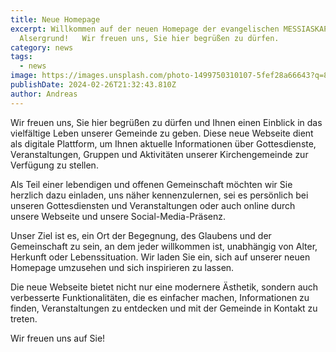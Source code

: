 ```yaml
---
title: Neue Homepage
excerpt: Willkommen auf der neuen Homepage der evangelischen MESSIASKAPELLE am
  Alsergrund!   Wir freuen uns, Sie hier begrüßen zu dürfen.
category: news
tags:
  - news
image: https://images.unsplash.com/photo-1499750310107-5fef28a66643?q=80&w=1470&auto=format&fit=crop&ixlib=rb-4.0.3&ixid=M3wxMjA3fDB8MHxwaG90by1wYWdlfHx8fGVufDB8fHx8fA%3D%3D
publishDate: 2024-02-26T21:32:43.810Z
author: Andreas
---
```


Wir freuen uns, Sie hier begrüßen zu dürfen und Ihnen einen Einblick in das vielfältige Leben unserer Gemeinde zu geben. Diese neue Webseite dient als digitale Plattform, um Ihnen aktuelle Informationen über Gottesdienste, Veranstaltungen, Gruppen und Aktivitäten unserer Kirchengemeinde zur Verfügung zu stellen.

Als Teil einer lebendigen und offenen Gemeinschaft möchten wir Sie herzlich dazu einladen, uns näher kennenzulernen, sei es persönlich bei unseren Gottesdiensten und Veranstaltungen oder auch online durch unsere Webseite und unsere Social-Media-Präsenz.

Unser Ziel ist es, ein Ort der Begegnung, des Glaubens und der Gemeinschaft zu sein, an dem jeder willkommen ist, unabhängig von Alter, Herkunft oder Lebenssituation. Wir laden Sie ein, sich auf unserer neuen Homepage umzusehen und sich inspirieren zu lassen.

Die neue Webseite bietet nicht nur eine modernere Ästhetik, sondern auch verbesserte Funktionalitäten, die es einfacher machen, Informationen zu finden, Veranstaltungen zu entdecken und mit der Gemeinde in Kontakt zu treten.

Wir freuen uns auf Sie!
